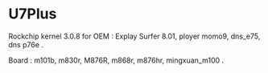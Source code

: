 # U7Plus

Rockchip kernel 3.0.8 for OEM : Explay Surfer 8.01, ployer momo9, dns_e75, dns p76e .

Board : m101b, m830r, M876R, m868r, m876hr, mingxuan_m100 .
